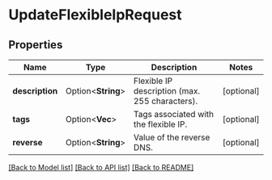 # UpdateFlexibleIpRequest

## Properties

Name | Type | Description | Notes
------------ | ------------- | ------------- | -------------
**description** | Option<**String**> | Flexible IP description (max. 255 characters). | [optional]
**tags** | Option<**Vec<String>**> | Tags associated with the flexible IP. | [optional]
**reverse** | Option<**String**> | Value of the reverse DNS. | [optional]

[[Back to Model list]](../README.md#documentation-for-models) [[Back to API list]](../README.md#documentation-for-api-endpoints) [[Back to README]](../README.md)


